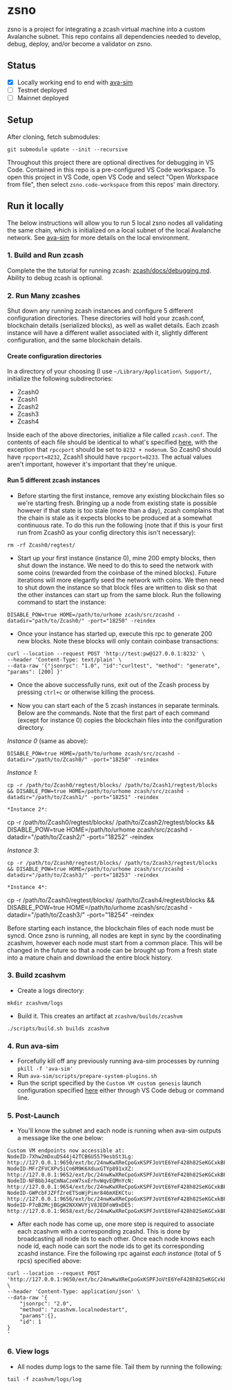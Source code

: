 # zsno

zsno is a project for integrating a zcash virtual machine into a custom Avalanche subnet. This repo contains all dependencies needed to develop, debug, deploy, and/or become a validator on zsno.

## Status

- [x] Locally working end to end with [ava-sim](https://github.com/rkass/ava-sim/tree/master)
- [ ] Testnet deployed
- [ ] Mainnet deployed 

## Setup

After cloning, fetch submodules:

`git submodule update --init --recursive`

Throughout this project there are optional directives for debugging in VS Code. Contained in this repo is a pre-configured VS Code workspace. To open this project in VS Code, open VS Code and select "Open Workspace from file", then select `zsno.code-workspace` from this repos' main directory.

## Run it locally

The below instructions will allow you to run 5 local zsno nodes all validating the same chain, which is initialized on a local subnet of the local Avalanche network. See [ava-sim](https://github.com/rkass/ava-sim) for more details on the local environment.

### 1. Build and Run zcash
Complete the the tutorial for running zcash: [zcash/docs/debugging.md](zcash/docs/debugging.md). Ability to debug zcash is optional.
### 2. Run Many zcashes
Shut down any running zcash instances and configure 5 different configuration directories. These directories will hold your zcash.conf, blockchain details (serialized blocks), as well as wallet details. Each zcash instance will have a different wallet associated with it, slightly different configuration, and the same blockchain details.

#### Create configuration directories

In a directory of your choosing (I use `~/Library/Application\ Support/`, initialize the following subdirectories:
- Zcash0
- Zcash1
- Zcash2
- Zcash3
- Zcash4

Inside each of the above directories, initialize a file called `zcash.conf`. The contents of each file should be identical to what's specified [here](https://github.com/rkass/zcash/blob/zsno-release/doc/debugging.md#2-create-a-configuration), with the exception that `rpccport` should be set to `8232 + nodenum`. So Zcash0 should have `rpcport=8232`, Zcash1 should have `rpcport=8233`. The actual values aren't important, however it's important that they're unique. 

#### Run 5 different zcash instances

- Before starting the first instance, remove any existing blockchain files so we're starting fresh. Bringing up a node from existing state is possible however if that state is too stale (more than a day), zcash complains that the chain is stale as it expects blocks to be produced at a somewhat continuous rate. To do this run the following (note that if this is your first run from Zcash0 as your config directory this isn't necessary):

```
rm -rf Zcash0/regtest/
```

- Start up your first instance (instance 0), mine 200 empty blocks, then shut down the instance. We need to do this to seed the network with some coins (rewarded from the coinbase of the mined blocks). Future iterations will more elegantly seed the network with coins. We then need to shut down the instance so that block files are written to disk so that the other instances can start up from the same block. Run the following command to start the instance:

```
DISABLE_POW=true HOME=/path/to/urhome zcash/src/zcashd -datadir="path/to/Zcash0/" -port="18250" -reindex
```

- Once your instance has started up, execute this rpc to generate 200 new blocks. Note these blocks will only contain coinbase transactions:

```
curl --location --request POST 'http://test:pw@127.0.0.1:8232' \
--header 'Content-Type: text/plain' \
--data-raw '{"jsonrpc": "1.0", "id":"curltest", "method": "generate", "params": [200] }'
```

- Once the above successfully runs, exit out of the Zcash process by pressing `ctrl+c` or otherwise killing the process.

- Now you can start each of the 5 zcash instances in separate terminals. Below are the commands. Note that the first part of each command (except for instance 0) copies the blockchain files into the conifguration directory.

*Instance 0* (same as above):

```
DISABLE_POW=true HOME=/path/to/urhome zcash/src/zcashd -datadir="/path/to/Zcash0/" -port="18250" -reindex
```

*Instance 1*:

```
cp -r /path/to/Zcash0/regtest/blocks/ /path/to/Zcash1/regtest/blocks && DISABLE_POW=true HOME=/path/to/urhome zcash/src/zcashd -datadir="/path/to/Zcash1/" -port="18251" -reindex

*Instance 2*:

```
cp -r /path/to/Zcash0/regtest/blocks/ /path/to/Zcash2/regtest/blocks && DISABLE_POW=true HOME=/path/to/urhome zcash/src/zcashd -datadir="/path/to/Zcash2/" -port="18252" -reindex

*Instance 3*:

```
cp -r /path/to/Zcash0/regtest/blocks/ /path/to/Zcash3/regtest/blocks && DISABLE_POW=true HOME=/path/to/urhome zcash/src/zcashd -datadir="/path/to/Zcash3/" -port="18253" -reindex

*Instance 4*:

```
cp -r /path/to/Zcash0/regtest/blocks/ /path/to/Zcash4/regtest/blocks && DISABLE_POW=true HOME=/path/to/urhome zcash/src/zcashd -datadir="/path/to/Zcash3/" -port="18254" -reindex

Before starting each instance, the blockchain files of each node must be syncd. Once zsno is running, all nodes are kept in sync by the coordinating zcashvm, however each node must start from a common place. This will be changed in the future so that a node can be brought up from a fresh state into a mature chain and download the entire block history. 

### 3. Build zcashvm

- Create a logs directory:

```
mkdir zcashvm/logs
```

- Build it. This creates an artifact at `zcashvm/builds/zcashvm`

```
./scripts/build.sh builds zcashvm
```

### 4. Run ava-sim

- Forcefully kill off any previously running ava-sim processes by running `pkill -f 'ava-sim'`
- Run `ava-sim/scripts/prepare-system-plugins.sh`
- Run the script specified by the `Custom VM custom genesis` launch configuration specified [here](https://github.com/rkass/ava-sim/blob/master/.vscode/launch.json) either through VS Code debug or command line.

### 5. Post-Launch

- You'll know the subnet and each node is running when ava-sim outputs a message like the one below:

```
Custom VM endpoints now accessible at:
NodeID-7Xhw2mDxuDS44j42TCB6U5579esbSt3Lg: http://127.0.0.1:9650/ext/bc/24nwKwXReCpoGxKSPFJoVtE6YeF428h82SeKGCxkBFkVvEiHJb
NodeID-MFrZFVCXPv5iCn6M9K6XduxGTYp891xXZ: http://127.0.0.1:9652/ext/bc/24nwKwXReCpoGxKSPFJoVtE6YeF428h82SeKGCxkBFkVvEiHJb
NodeID-NFBbbJ4qCmNaCzeW7sxErhvWqvEQMnYcN: http://127.0.0.1:9654/ext/bc/24nwKwXReCpoGxKSPFJoVtE6YeF428h82SeKGCxkBFkVvEiHJb
NodeID-GWPcbFJZFfZreETSoWjPimr846mXEKCtu: http://127.0.0.1:9656/ext/bc/24nwKwXReCpoGxKSPFJoVtE6YeF428h82SeKGCxkBFkVvEiHJb
NodeID-P7oB2McjBGgW2NXXWVYjV8JEDFoW9xDE5: http://127.0.0.1:9658/ext/bc/24nwKwXReCpoGxKSPFJoVtE6YeF428h82SeKGCxkBFkVvEiHJb
```

- After each node has come up, one more step is required to associate each zcashvm with a corresponding zcashd. This is done by broadcasting all node ids to each other. Once each node knows each node id, each node can sort the node ids to get its corresponding zcashd instance. Fire the following rpc against *each instance* (total of 5 rpcs) specified above:

```
curl --location --request POST 'http://127.0.0.1:9650/ext/bc/24nwKwXReCpoGxKSPFJoVtE6YeF428h82SeKGCxkBFkVvEiHJb' \
--header 'Content-Type: application/json' \
--data-raw '{
    "jsonrpc": "2.0",
    "method": "zcashvm.localnodestart",
    "params":{},
    "id": 1
}
'
```

### 6. View logs

- All nodes dump logs to the same file. Tail them by running the following:

```
tail -f zcashvm/logs/log
```
